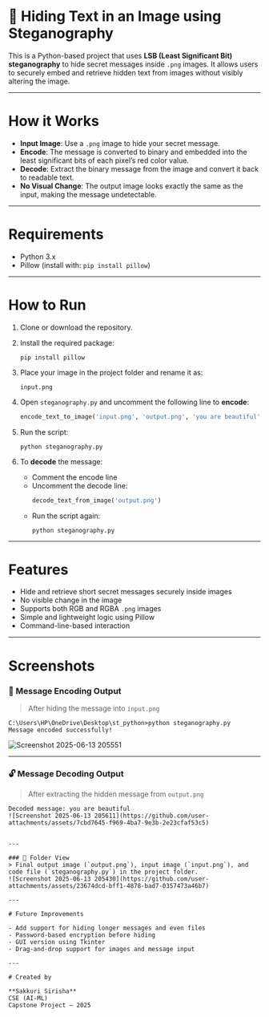 
# 🔐 Hiding Text in an Image using Steganography

This is a Python-based project that uses **LSB (Least Significant Bit) steganography** to hide secret messages inside `.png` images. It allows users to securely embed and retrieve hidden text from images without visibly altering the image.

---

# How it Works

- **Input Image**: Use a `.png` image to hide your secret message.
- **Encode**: The message is converted to binary and embedded into the least significant bits of each pixel’s red color value.
- **Decode**: Extract the binary message from the image and convert it back to readable text.
- **No Visual Change**: The output image looks exactly the same as the input, making the message undetectable.

---

# Requirements

- Python 3.x  
- Pillow (install with: `pip install pillow`)

---

# How to Run

1. Clone or download the repository.

2. Install the required package:
   ```
   pip install pillow
   ```

3. Place your image in the project folder and rename it as:
   ```
   input.png
   ```

4. Open `steganography.py` and uncomment the following line to **encode**:
   ```python
   encode_text_to_image('input.png', 'output.png', 'you are beautiful')
   ```

5. Run the script:
   ```
   python steganography.py
   ```

6. To **decode** the message:
   - Comment the encode line
   - Uncomment the decode line:
     ```python
     decode_text_from_image('output.png')
     ```
   - Run the script again:
     ```
     python steganography.py
     ```

---

# Features

- Hide and retrieve short secret messages securely inside images
- No visible change in the image
- Supports both RGB and RGBA `.png` images
- Simple and lightweight logic using Pillow
- Command-line-based interaction

---

# Screenshots

### 🔐 Message Encoding Output
> After hiding the message into `input.png`
```
C:\Users\HP\OneDrive\Desktop\st_python>python steganography.py  
Message encoded successfully!
```
![Screenshot 2025-06-13 205551](https://github.com/user-attachments/assets/e421894c-cc87-4091-be3c-139f74e0d9f1)


---

### 🔓 Message Decoding Output
> After extracting the hidden message from `output.png`
```
Decoded message: you are beautiful
![Screenshot 2025-06-13 205611](https://github.com/user-attachments/assets/7cbd7645-f969-4ba7-9e3b-2e23cfaf53c5)


---

### 📁 Folder View
> Final output image (`output.png`), input image (`input.png`), and code file (`steganography.py`) in the project folder.
![Screenshot 2025-06-13 205430](https://github.com/user-attachments/assets/23674dcd-bff1-4878-bad7-0357473a46b7)

---

# Future Improvements

- Add support for hiding longer messages and even files
- Password-based encryption before hiding
- GUI version using Tkinter
- Drag-and-drop support for images and message input

---

# Created by

**Sakkuri Sirisha**  
CSE (AI-ML)  
Capstone Project – 2025
